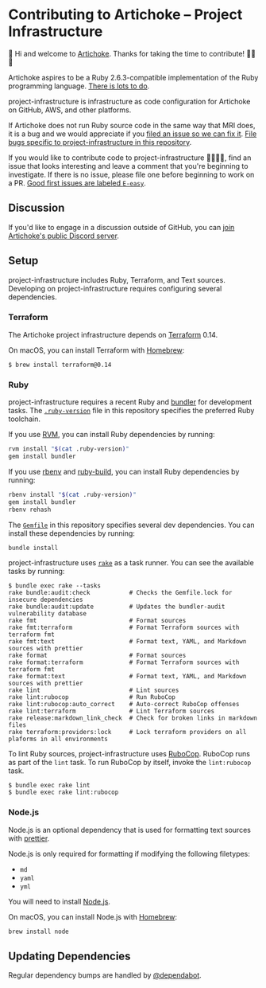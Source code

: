 # Contributing to Artichoke – Project Infrastructure

👋 Hi and welcome to [Artichoke]. Thanks for taking the time to contribute!
💪💎🙌

Artichoke aspires to be a Ruby 2.6.3-compatible implementation of the Ruby
programming language. [There is lots to do].

project-infrastructure is infrastructure as code configuration for Artichoke on
GitHub, AWS, and other platforms.

If Artichoke does not run Ruby source code in the same way that MRI does, it is
a bug and we would appreciate if you [filed an issue so we can fix it]. [File
bugs specific to project-infrastructure in this repository].

If you would like to contribute code to project-infrastructure 👩‍💻👨‍💻, find an
issue that looks interesting and leave a comment that you're beginning to
investigate. If there is no issue, please file one before beginning to work on a
PR. [Good first issues are labeled `E-easy`].

## Discussion

If you'd like to engage in a discussion outside of GitHub, you can [join
Artichoke's public Discord server].

## Setup

project-infrastructure includes Ruby, Terraform, and Text sources. Developing on
project-infrastructure requires configuring several dependencies.

### Terraform

The Artichoke project infrastructure depends on [Terraform] 0.14.

On macOS, you can install Terraform with [Homebrew]:

```console
$ brew install terraform@0.14
```

### Ruby

project-infrastructure requires a recent Ruby and [bundler] for development
tasks. The [`.ruby-version`](.ruby-version) file in this repository specifies
the preferred Ruby toolchain.

If you use [RVM], you can install Ruby dependencies by running:

```sh
rvm install "$(cat .ruby-version)"
gem install bundler
```

If you use [rbenv] and [ruby-build], you can install Ruby dependencies by
running:

```sh
rbenv install "$(cat .ruby-version)"
gem install bundler
rbenv rehash
```

The [`Gemfile`](Gemfile) in this repository specifies several dev dependencies.
You can install these dependencies by running:

```sh
bundle install
```

[rvm]: https://rvm.io/
[rbenv]: https://github.com/rbenv/rbenv
[ruby-build]: https://github.com/rbenv/ruby-build

project-infrastructure uses [`rake`](Rakefile) as a task runner. You can see the
available tasks by running:

```console
$ bundle exec rake --tasks
rake bundle:audit:check           # Checks the Gemfile.lock for insecure dependencies
rake bundle:audit:update          # Updates the bundler-audit vulnerability database
rake fmt                          # Format sources
rake fmt:terraform                # Format Terraform sources with terraform fmt
rake fmt:text                     # Format text, YAML, and Markdown sources with prettier
rake format                       # Format sources
rake format:terraform             # Format Terraform sources with terraform fmt
rake format:text                  # Format text, YAML, and Markdown sources with prettier
rake lint                         # Lint sources
rake lint:rubocop                 # Run RuboCop
rake lint:rubocop:auto_correct    # Auto-correct RuboCop offenses
rake lint:terraform               # Lint Terraform sources
rake release:markdown_link_check  # Check for broken links in markdown files
rake terraform:providers:lock     # Lock terraform providers on all plaforms in all environments
```

To lint Ruby sources, project-infrastructure uses [RuboCop]. RuboCop runs as
part of the `lint` task. To run RuboCop by itself, invoke the `lint:rubocop`
task.

```console
$ bundle exec rake lint
$ bundle exec rake lint:rubocop
```

### Node.js

Node.js is an optional dependency that is used for formatting text sources with
[prettier].

Node.js is only required for formatting if modifying the following filetypes:

- `md`
- `yaml`
- `yml`

You will need to install [Node.js].

On macOS, you can install Node.js with [Homebrew]:

```sh
brew install node
```

## Updating Dependencies

Regular dependency bumps are handled by [@dependabot].

[artichoke]: https://github.com/artichoke
[there is lots to do]: https://github.com/artichoke/artichoke/issues
[filed an issue so we can fix it]:
  https://github.com/artichoke/artichoke/issues/new
[file bugs specific to project-infrastructure in this repository]:
  https://github.com/artichoke/project-infrastructure/issues/new
[good first issues are labeled `e-easy`]:
  https://github.com/artichoke/project-infrastructure/labels/E-easy
[join artichoke's public discord server]: https://discord.gg/QCe2tp2
[terraform]: https://www.terraform.io/downloads
[homebrew]: https://docs.brew.sh/Installation
[bundler]: https://bundler.io/
[rubocop]: https://github.com/rubocop-hq/rubocop
[prettier]: https://prettier.io/
[node.js]: https://nodejs.org/en/download/package-manager/
[@dependabot]: https://dependabot.com/
